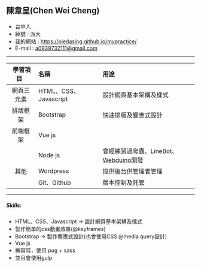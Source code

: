 ## 陳韋呈(Chen Wei Cheng)
* 台中人
* 綽號 : 派大
* 我的網站 : https://piedasing.github.io/mypractice/
* E-mail : a0939732111@gmail.com
***
|  學習項目  |  名稱  |  用途  |
|:-----------:|:---------|:---------|
|  網頁三元素  |  HTML、CSS、Javascript | 設計網頁基本架構及樣式 |
|  排版框架  |  Bootstrap    | 快速排版及響應式設計 |
|  前端框架  |  Vue js       ||
|           |  Node js      | 曾經練習過爬蟲、LineBot、[Webduino開發](http://blockly.webduino.io/index-tutorials.html) |
|  其他  |  Wordpress     | 提供後台供管理者管理 |
|           |  Git、Github   | 版本控制及託管 |
***
##### Skills:
* HTML、CSS、Javascript -> 設計網頁基本架構及樣式
* 製作簡單的css動畫效果(@keyframes)
* Bootstrap -> 製作響應式設計(也會使用CSS @media query設計)
* Vue js
* 撰寫時，使用 pug + sass
* 並且會使用gulp
